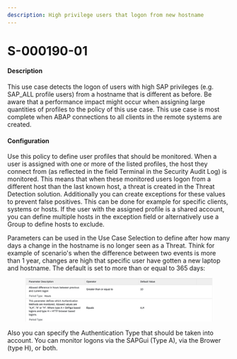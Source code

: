 ```yaml
---
description: High privilege users that logon from new hostname
---
```


# S-000190-01

#### Description

This use case detects the logon of users with high SAP privileges (e.g. SAP\_ALL profile users) from a hostname that is different as before. Be aware that a performance impact might occur when assigning large quantities of profiles to the policy of this use case. This use case is most complete when ABAP connections to all clients in the remote systems are created.

#### Configuration

Use this policy to define user profiles that should be monitored. When a user is assigned with one or more of the listed profiles, the host they connect from (as reflected in the field Terminal in the Security Audit Log) is monitored. This means that when these monitored users logon from a different host than the last known host, a threat is created in the Threat Detection solution. Additionally you can create exceptions for these values to prevent false positives. This can be done for example for specific clients, systems or hosts. If the user with the assigned profile is a shared account, you can define multiple hosts in the exception field or alternatively use a Group to define hosts to exclude.

Parameters can be used in the Use Case Selection to define after how many days a change in the hostname is no longer seen as a Threat. Think for example of scenario's when the difference between two events is more than 1 year, changes are high that specific user have gotten a new laptop and hostname. The default is set to more than or equal to 365 days:

<figure><img src="../../.gitbook/assets/image (3) (4).png" alt=""><figcaption></figcaption></figure>

Also you can specify the Authentication Type that should be taken into account. You can monitor logons via the SAPGui (Type A), via the Brower (type H), or both.
